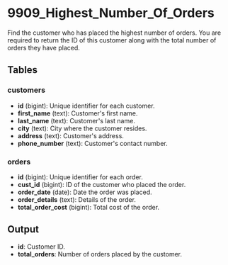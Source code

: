 # 9909_Highest_Number_Of_Orders

Find the customer who has placed the highest number of orders. You are required to return the ID of this customer along with the total number of orders they have placed.

## Tables

### customers
- **id** (bigint): Unique identifier for each customer.
- **first_name** (text): Customer's first name.
- **last_name** (text): Customer's last name.
- **city** (text): City where the customer resides.
- **address** (text): Customer's address.
- **phone_number** (text): Customer's contact number.

### orders
- **id** (bigint): Unique identifier for each order.
- **cust_id** (bigint): ID of the customer who placed the order.
- **order_date** (date): Date the order was placed.
- **order_details** (text): Details of the order.
- **total_order_cost** (bigint): Total cost of the order.

## Output
- **id**: Customer ID.
- **total_orders**: Number of orders placed by the customer.
